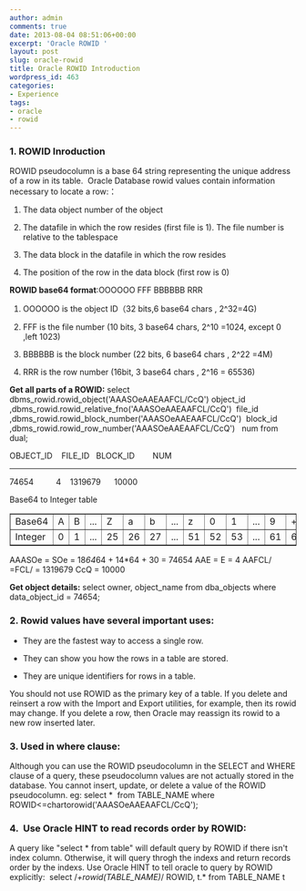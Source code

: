 ```yaml
---
author: admin
comments: true
date: 2013-08-04 08:51:06+00:00
excerpt: 'Oracle ROWID '
layout: post
slug: oracle-rowid
title: Oracle ROWID Introduction
wordpress_id: 463
categories:
- Experience
tags:
- oracle
- rowid
---
```


### **1. ROWID Inroduction**


ROWID pseudocolumn is a base 64 string representing the unique address of a row in its table.  Oracle Database rowid values contain information necessary to locate a row:：



	
  1. The data object number of the object

	
  2. The datafile in which the row resides (first file is 1). The file number is relative to the tablespace

	
  3. The data block in the datafile in which the row resides

	
  4. The position of the row in the data block (first row is 0)


**ROWID base64 format**:OOOOOO FFF BBBBBB RRR



	
  1. OOOOOO is the object ID（32 bits,6 base64 chars , 2^32=4G)

	
  2. FFF is the file number (10 bits, 3 base64 chars, 2^10 =1024, except 0 ,left 1023)

	
  3. BBBBBB is the block number (22 bits, 6 base64 chars , 2^22 =4M)

	
  4. RRR is the row number (16bit, 3 base64 chars , 2^16 = 65536)


**Get all parts of a ROWID:**
select dbms_rowid.rowid_object('AAASOeAAEAAFCL/CcQ') object_id
,dbms_rowid.rowid_relative_fno('AAASOeAAEAAFCL/CcQ')  file_id
,dbms_rowid.rowid_block_number('AAASOeAAEAAFCL/CcQ')  block_id
,dbms_rowid.rowid_row_number('AAASOeAAEAAFCL/CcQ')   num
from dual;

OBJECT_ID    FILE_ID   BLOCK_ID        NUM
---------- ---------- ---------- ----------
74654          4    1319679      10000



<table border="1" >Base64 to Integer table
<tbody >
<tr >

<td >Base64
</td>

<td >A
</td>

<td >B
</td>

<td >...
</td>

<td >Z
</td>

<td >a
</td>

<td >b
</td>

<td >...
</td>

<td >z
</td>

<td >0
</td>

<td >1
</td>

<td >...
</td>

<td >9
</td>

<td >+
</td>

<td >/
</td>
</tr>
<tr >

<td >Integer
</td>

<td >0
</td>

<td >1
</td>

<td >...
</td>

<td >25
</td>

<td >26
</td>

<td >27
</td>

<td >...
</td>

<td >51
</td>

<td >52
</td>

<td >53
</td>

<td >...
</td>

<td >61
</td>

<td >62
</td>

<td >63
</td>
</tr>
</tbody>
</table>







AAASOe = SOe = 18*64*64 + 14*64 + 30 = 74654
AAE = E = 4
AAFCL/ =FCL/ = 1319679
CcQ = 10000

**Get object details:** select owner, object_name from dba_objects where data_object_id = 74654;


### **2. Rowid values have several important uses:**





	
  * They are the fastest way to access a single row.

	
  * They can show you how the rows in a table are stored.

	
  * They are unique identifiers for rows in a table.





You should not use ROWID as the primary key of a table. If you delete and reinsert a row with the Import and Export utilities, for example, then its rowid may change. If you delete a row, then Oracle may reassign its rowid to a new row inserted later.


### **3. Used in where clause:**


Although you can use the ROWID pseudocolumn in the SELECT and WHERE clause of a query, these pseudocolumn values are not actually stored in the database. You cannot insert, update, or delete a value of the ROWID pseudocolumn.
eg: select *  from TABLE_NAME where ROWID<=chartorowid('AAASOeAAEAAFCL/CcQ');


### **4.  Use Oracle HINT to read records order by ROWID:**


A query like "select * from table" will default query by ROWID if there isn't index column. Otherwise, it will query throgh the indexs and return records order by the indexs.
Use Oracle HINT to tell oracle to query by ROWID explicitly:  select /*+rowid(TABLE_NAME)*/ ROWID, t.* from TABLE_NAME t




